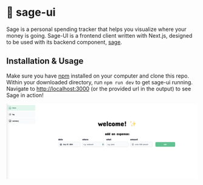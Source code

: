 # 💸 sage-ui

Sage is a personal spending tracker that helps you visualize where your money is going. Sage-UI is a frontend client written with Next.js, designed to be used with its backend component, [sage](https://github.com/stephkyou/sage). 

## Installation & Usage

Make sure you have [npm](https://www.npmjs.com/) installed on your computer and clone this repo. Within your downloaded directory, run `npm run dev` to get sage-ui running. Navigate to [http://localhost:3000](http://localhost:3000) (or the provided url in the output) to see Sage in action!

![Sage Home Page](sage_home_page.png)